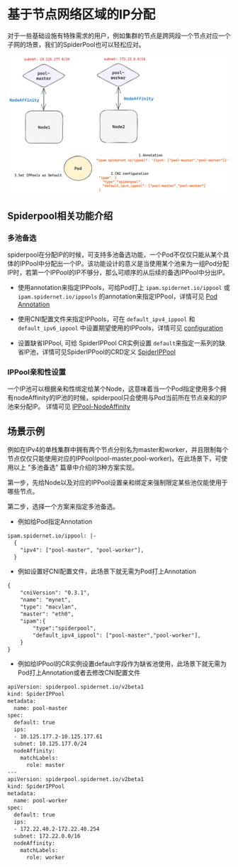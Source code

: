 # 基于节点网络区域的IP分配

对于一些基础设施有特殊需求的用户，例如集群的节点是跨网段一个节点对应一个子网的场景，我们的SpiderPool也可以轻松应对。

![network-topology](../images/network-topology.png)

## Spiderpool相关功能介绍

### 多池备选

spiderpool在分配IP的时候，可支持多池备选功能，一个Pod不仅仅只能从某个具体的IPPool中分配出一个IP。该功能设计的意义是当使用某个池来为一组Pod分配IP时，若第一个IPPool的IP不够分，那么可顺序的从后续的备选IPPool中分出IP。

+ 使用annotation来指定IPPools，可给Pod打上 `ipam.spidernet.io/ippool` 或 `ipam.spidernet.io/ippools` 的annotation来指定IPPool，详情可见 [Pod Annotation](../concepts/annotation.md)

+ 使用CNI配置文件来指定IPPools，可在 `default_ipv4_ippool` 和 `default_ipv6_ippool` 中设置期望使用的IPPools，详情可见 [configuration](../concepts/config.md)

+ 设置缺省IPPool, 可给 SpiderIPPool CR实例设置 `default`来指定一系列的缺省IP池，详情可见SpiderIPPool的CRD定义 [SpiderIPPool](../concepts/spiderippool.md)

### IPPool亲和性设置

一个IP池可以根据亲和性绑定给某个Node，这意味着当一个Pod指定使用多个拥有nodeAffinity的IP池的时候，spiderpool只会使用与Pod当前所在节点亲和的IP池来分配IP。 详情可见 [IPPool-NodeAffinity](../usage/ippool-affinity-node.md)

## 场景示例

例如在IPv4的单栈集群中拥有两个节点分别名为master和worker，并且限制每个节点仅仅只能使用对应的IPPool(pool-master,pool-worker)。在此场景下，可使用以上 "多池备选" 篇章中介绍的3种方案实现。

第一步，先给Node以及对应的IPPool设置亲和绑定来强制限定某些池仅能使用于哪些节点。

第二步，选择一个方案来指定多池备选。

+ 例如给Pod指定Annotation

```text
ipam.spidernet.io/ippool: |-
  {
    "ipv4": ["pool-master", "pool-worker"],
  }
```

+ 例如设置好CNI配置文件，此场景下就无需为Pod打上Annotation

```text
{
    "cniVersion": "0.3.1",
    "name": "mynet",
    "type": "macvlan",
    "master": "eth0",
    "ipam":{
        "type":"spiderpool",
        "default_ipv4_ippool": ["pool-master","pool-worker"],
    }
}
```

+ 例如给IPPool的CR实例设置default字段作为缺省池使用，此场景下就无需为Pod打上Annotation或者去修改CNI配置文件

```text
apiVersion: spiderpool.spidernet.io/v2beta1
kind: SpiderIPPool
metadata:
  name: pool-master
spec:
  default: true
  ips:
  - 10.125.177.2-10.125.177.61
  subnet: 10.125.177.0/24
  nodeAffinity:
    matchLabels:
      role: master
---
apiVersion: spiderpool.spidernet.io/v2beta1
kind: SpiderIPPool
metadata:
  name: pool-worker
spec:
  default: true
  ips:
  - 172.22.40.2-172.22.40.254
  subnet: 172.22.0.0/16
  nodeAffinity:
    matchLabels:
      role: worker
```


